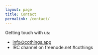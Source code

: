 ```yaml
---
layout: page
title: Contact
permalink: /contact/
---
```


Getting touch with us:
- info@cothings.app
- IRC channel on freenode.net #cothings
